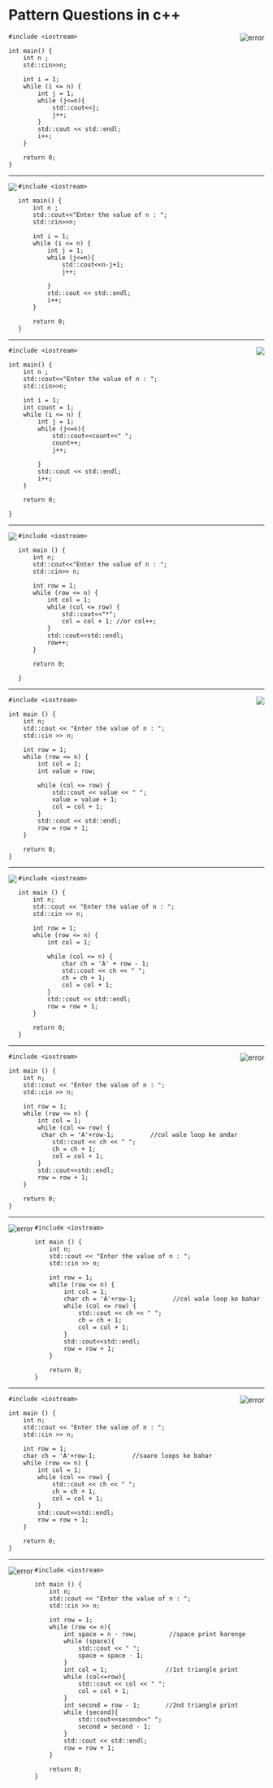 # Pattern Questions in c++


   <img src ="https://github.com/NirajRoy43/cpp-projects/blob/main/patterns/images/p1.PNG" alt="error" align="right">

```
#include <iostream>

int main() {
    int n ;
    std::cin>>n;
    
    int i = 1;
    while (i <= n) {
        int j = 1;
        while (j<=n){
            std::cout<<j;
            j++;     
        }
        std::cout << std::endl;
        i++;
    }

    return 0;
}
```
<hr>

<img src="https://github.com/NirajRoy43/cpp-projects/blob/main/patterns/images/p2.PNG" align="left">

```
#include <iostream>

int main() {
    int n ;
    std::cout<<"Enter the value of n : ";
    std::cin>>n;
    
    int i = 1;
    while (i <= n) {
        int j = 1;
        while (j<=n){
            std::cout<<n-j+1;
            j++;
            
        }
        std::cout << std::endl;
        i++;
    }

    return 0;
}
```
<hr>
<img src="https://github.com/NirajRoy43/cpp-projects/blob/main/patterns/images/p3.PNG" align="right">

```
#include <iostream>

int main() {
    int n ;
    std::cout<<"Enter the value of n : ";
    std::cin>>n;
    
    int i = 1;
    int count = 1;
    while (i <= n) {
        int j = 1;
        while (j<=n){
            std::cout<<count<<" ";
            count++;
            j++;
            
        }
        std::cout << std::endl;
        i++;
    }

    return 0;

}

```

<hr>

<img src="https://github.com/NirajRoy43/cpp-projects/blob/main/patterns/images/p4.PNG" align="left">

```
#include <iostream>

int main () {
    int n;
    std::cout<<"Enter the value of n : ";
    std::cin>> n;
    
    int row = 1;
    while (row <= n) {
        int col = 1;
        while (col <= row) {
            std::cout<<"*";
            col = col + 1; //or col++;
        }
        std::cout<<std::endl;
        row++;
    }

    return 0;

}

```
<hr>
<img src = "https://github.com/NirajRoy43/cpp-projects/blob/main/patterns/images/p5.PNG " align = "right" >

```
#include <iostream>

int main () {
    int n;
    std::cout << "Enter the value of n : ";
    std::cin >> n;
    
    int row = 1;
    while (row <= n) {
        int col = 1;
        int value = row;
        
        while (col <= row) {
            std::cout << value << " ";
            value = value + 1;
            col = col + 1;
        }
        std::cout << std::endl;
        row = row + 1;
    }
    
    return 0;
}

```
<hr>
<img src= "https://github.com/NirajRoy43/cpp-projects/blob/main/patterns/images/p6.PNG " align = "left">

```
#include <iostream>

int main () {
    int n;
    std::cout << "Enter the value of n : ";
    std::cin >> n;
    
    int row = 1;
    while (row <= n) {
        int col = 1;
        
        while (col <= n) {
            char ch = 'A' + row - 1;
            std::cout << ch << " ";
            ch = ch + 1;
            col = col + 1;
        }
        std::cout << std::endl;
        row = row + 1;
    }
    
    return 0;
}
```
<hr>
<img src ="https://github.com/NirajRoy43/cpp-projects/blob/main/patterns/images/p7.PNG" alt="error" align="right">

```
#include <iostream>

int main () {
    int n;
    std::cout << "Enter the value of n : ";
    std::cin >> n;
    
    int row = 1;
    while (row <= n) {
        int col = 1;
        while (col <= row) {
         char ch = 'A'+row-1;          //col wale loop ke andar 
            std::cout << ch << " ";
            ch = ch + 1;
            col = col + 1;
        }
        std::cout<<std::endl;
        row = row + 1;
    }
    
    return 0;
}

```
<hr>
<img src ="https://github.com/NirajRoy43/cpp-projects/blob/main/patterns/images/p8.PNG" alt="error" align="left">


```
#include <iostream>

int main () {
    int n;
    std::cout << "Enter the value of n : ";
    std::cin >> n;
    
    int row = 1;
    while (row <= n) {
        int col = 1;
        char ch = 'A'+row-1;          //col wale loop ke bahar
        while (col <= row) {
            std::cout << ch << " ";
            ch = ch + 1;
            col = col + 1;
        }
        std::cout<<std::endl;
        row = row + 1;
    }
    
    return 0;
}

```
<hr>
<img src ="https://github.com/NirajRoy43/cpp-projects/blob/main/patterns/images/p9.PNG" alt="error" align="right">

```
#include <iostream>

int main () {
    int n;
    std::cout << "Enter the value of n : ";
    std::cin >> n;
    
    int row = 1;
    char ch = 'A'+row-1;          //saare loops ke bahar
    while (row <= n) {
        int col = 1;
        while (col <= row) {
            std::cout << ch << " ";
            ch = ch + 1;
            col = col + 1;
        }
        std::cout<<std::endl;
        row = row + 1;
    }
    
    return 0;
}
```
<hr>
<img src ="https://github.com/NirajRoy43/cpp-projects/blob/main/patterns/images/p10.PNG" alt="error" align="left">

```
#include <iostream>

int main () {
    int n;
    std::cout << "Enter the value of n : ";
    std::cin >> n;
    
    int row = 1;
    while (row <= n){
        int space = n - row;         //space print karenge
        while (space){
            std::cout << " ";
            space = space - 1;
        }
        int col = 1;                //1st triangle print
        while (col<=row){
            std::cout << col << " ";
            col = col + 1;
        }
        int second = row - 1;       //2nd triangle print
        while (second){
            std::cout<<second<<" ";
            second = second - 1;
        }
        std::cout << std::endl;
        row = row + 1;
    }
    
    return 0;
}

```
